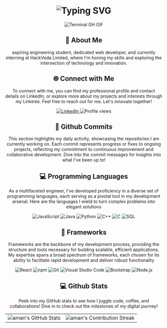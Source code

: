 <div align="center">
    <h1><img src="https://readme-typing-svg.herokuapp.com?font=Jetbrains+mono&size=40&duration=3000&color=33FF33&center=true&vCenter=true&width=435&lines=Hey..+I'm+Aman_Yadav;This+is..;..my+Github..;" alt="Typing SVG"/></h1>
    <p><img src="termina-gh.gif" alt="Terminal GH GIF" /></p>
</div>

<div align="center">
    <h2>🚀 About Me</h2>
<!--     <p><img src="termina-gh.gif" alt="Terminal GH GIF" /></p> -->
    <p>aspiring engineering student, dedicated web developer, and currently interning at HackVeda Limited, where I'm honing my skills and exploring the intersection of technology and innovation.</p>
</div>

<div align="center">
<h2 align="center" class="section-heading">🌐 Connect with Me</h2>
<p> To connect with me, you can find my professional profile and contact details on LinkedIn, or explore more about my projects and interests through my Linktree. Feel free to reach out for me. Let's innovate together! </p>
<div align="center">
  <a href="https://www.linkedin.com/in/aman-yadav-462a62258/">
    <img src="https://img.shields.io/badge/AmanYadav-0077B5?style=for-the-badge&logo=linkedin&logoColor=white" alt="LinkedIn"/>
  </a>


<img src="https://komarev.com/ghpvc/?username=Anku-yadav-001&style=for-the-badge" alt="Profile views" />
</div>

<div align="center">
  <h2>🚀 Github Commits</h2>
    <p>This section highlights my daily activity, showcasing the repositories I am currently working on. Each commit represents progress or fixes to ongoing projects, reflecting my commitment to continuous improvement and collaborative development. Dive into the commit messages for insights into what I've been up to!</p>
<!--  //contributon -->

<h2 align="center" class="section-heading">💻 Programming Languages</h2>
<p> As a multifaceted engineer, I've developed proficiency in a diverse set of programming languages, each serving as a pivotal tool in my development arsenal. Here are the languages I wield to turn complex problems into elegant solutions</p>
<div align="center">
  <img src="https://img.shields.io/badge/JavaScript-F7DF1E?style=for-the-badge&logo=javascript&logoColor=black" alt="JavaScript"/>
  <img src="https://img.shields.io/badge/Java-007396?style=for-the-badge&logo=java&logoColor=white" alt="Java" />
  <img src="https://img.shields.io/badge/Python-3776AB?style=for-the-badge&logo=python&logoColor=white" alt="Python"/>
  <img src="https://img.shields.io/badge/C++-FA7343?style=for-the-badge&logo=swift&logoColor=white" alt="C++"/>
  <img src="https://img.shields.io/badge/C-5391FE?style=for-the-badge&logo=powershell&logoColor=white" alt="C"/>
  <img src="https://img.shields.io/badge/SQL-0A0A0A?style=for-the-badge" alt="SQL"/>
 

</div>
<h2 align="center" class="section-heading">🔧 Frameworks</h2>
<p>Frameworks are the backbone of my development process, providing the structure and tools necessary for building scalable, efficient applications. My expertise spans a broad spectrum of frameworks, each chosen for its ability to facilitate rapid development and deliver robust functionality</p>
<div align="center">
  <img src="https://img.shields.io/badge/React-20232A?style=for-the-badge&logo=react&logoColor=61DAFB" alt="React"/>
<!--   <img src="https://img.shields.io/badge/Svelte-FF3E00?style=for-the-badge&logo=svelte&logoColor=white" alt="Svelte"/> -->
<!--   <img src="https://img.shields.io/badge/TensorFlow-FF6F00?style=for-the-badge&logo=tensorflow&logoColor=white" alt="TensorFlow"/> -->
  <img src="https://img.shields.io/badge/npm-CB3837?style=for-the-badge&logo=npm&logoColor=white" alt="npm"/>
  <img src="https://img.shields.io/badge/Git-F05032?style=for-the-badge&logo=git&logoColor=white" alt="Git"/>
  <img src="https://img.shields.io/badge/Visual%20Studio%20Code-007ACC?style=for-the-badge&logo=visualstudiocode&logoColor=white" alt="Visual Studio Code"/>
<!--   <img src="https://img.shields.io/badge/Vue.js-4FC08D?style=for-the-badge&logo=vuedotjs&logoColor=white" alt="Vue.js"/> -->
<!--   <img src="https://img.shields.io/badge/Django-092E20?style=for-the-badge&logo=django&logoColor=green" alt="Django"/> -->
<!--   <img src="https://img.shields.io/badge/Firebase-FFCA28?style=for-the-badge&logo=firebase&logoColor=white" alt="Firebase"/> -->
  <img src="https://img.shields.io/badge/Bootstrap-7952B3?style=for-the-badge&logo=bootstrap&logoColor=white" alt="Bootstrap"/>
  <img src="https://img.shields.io/badge/Node.js-339933?style=for-the-badge&logo=nodedotjs&logoColor=white" alt="Node.js"/>
<!--   <img src="https://img.shields.io/badge/Flask-000000?style=for-the-badge&logo=flask&logoColor=white" alt="Flask"/> -->
<!--   <img src="https://img.shields.io/badge/Flutter-02569B?style=for-the-badge&logo=flutter&logoColor=white" alt="Flutter"/>  -->
</div>



<div align="center">
<h2 align="center" class="section-heading"> 💻 Github Stats</h2>
<p>Peek into my GitHub stats to see how I juggle code, coffee, and collaborations! Dive in to check out the milestones of my digital journey!</p>
 <table align="center" width="100%" height="100%" >
    <tr>
       <td><img style="border: none;" src="https://github-profile-summary-cards.vercel.app/api/cards/profile-details?username=Anku-yadav-001&theme=github_dark" alt="aman's GitHub Stats"/></td>   
       <td><img style="border: none;" src="https://github-readme-streak-stats.herokuapp.com/?user=Anku-yadav-001&theme=merko" alt="aman's Contribution Streak"/></td>
    </tr>
 </table>

 <table align="center" width="100%" height="100%" >
    <tr>
        <td><img style="border: none;" src="https://github-profile-summary-cards.vercel.app/api/cards/stats?username=Anku-yadav-001&theme=github_dark" alt="aman's GitHub Stats"/></td>
        <td><img style="border: none;" src="https://github-profile-summary-cards.vercel.app/api/cards/productive-time?username=Anku-yadav-001&theme=github_dark&utcOffset=10" alt="aman's GitHub Stats"/>
        <td><img style="border: none;" src="https://github-profile-summary-cards.vercel.app/api/cards/repos-per-language?username=Anku-yadav-001&theme=github_dark" alt="aman's GitHub Stats"/></td>
        <td><img style="border: none;" src="https://github-profile-summary-cards.vercel.app/api/cards/most-commit-language?username=Anku-yadav-001&theme=github_dark" alt="aman's GitHub Stats"/></td>
    </tr>
 </table>
</div>
